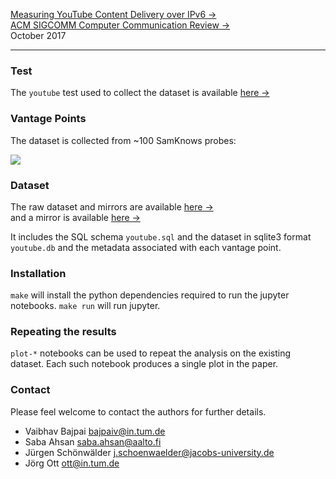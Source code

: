 [Measuring YouTube Content Delivery over IPv6 &rarr;](https://doi.org/10.1145/3155055.3155057)  
[ACM SIGCOMM Computer Communication Review &rarr;](http://www.sigcomm.org/publications/computer-communication-review)  
October 2017

---  

### Test

The `youtube` test used to collect the dataset is available [here
&rarr;](https://github.com/sabyahsan/Youtube-test)  

### Vantage Points

The dataset is collected from ~100 SamKnows probes:

![](http://i.imgur.com/zVefNfd.png)  

### Dataset

The raw dataset and mirrors are available [here &rarr;](http://doi.org/10.14459/2017mp1506341)  
and a mirror is available [here &rarr;](http://www.netlab.tkk.fi/tutkimus/rtc/yt-ccr-2017/)  

It includes the SQL schema `youtube.sql` and the dataset in sqlite3
format `youtube.db` and the metadata associated with each vantage point.

### Installation

`make` will install the python dependencies required to run the jupyter
notebooks. `make run` will run jupyter.


### Repeating the results

`plot-*` notebooks can be used to repeat the analysis on the existing
dataset. Each such notebook produces a single plot in the paper.


### Contact

Please feel welcome to contact the authors for further details.

- Vaibhav Bajpai <bajpaiv@in.tum.de>  
- Saba Ahsan <saba.ahsan@aalto.fi>    
- Jürgen Schönwälder <j.schoenwaelder@jacobs-university.de>  
- Jörg Ott <ott@in.tum.de>
